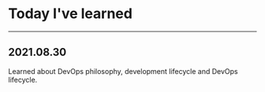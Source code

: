 # Today I've learned #
***
## 2021.08.30 ##
Learned about DevOps philosophy, development lifecycle and DevOps lifecycle.
